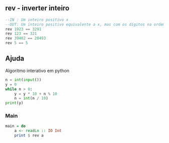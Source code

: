 ## rev - inverter inteiro
[](solver.hs)
```hs
--IN : Um inteiro positivo x
--OUT: Um inteiro positivo equivalente a x, mas com os dígitos na ordem inversa
rev 1923 == 3291
rev 123 == 321
rev 39402 == 20493
rev 5 == 5
```

## Ajuda
Algoritmo interativo em python

```py
n = int(input())
y = 0
while n > 0:
    y = y * 10 + n % 10
    n = int(n / 10)
print(y)
```


<!--MAIN_BEGIN-->
### Main
```hs
main = do
    a <- readLn :: IO Int
    print $ rev a

```
<!--MAIN_END-->
